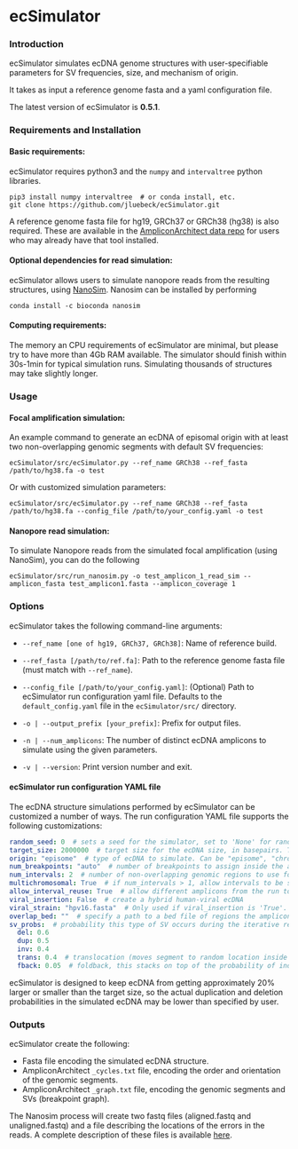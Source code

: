 # ecSimulator

### Introduction
ecSimulator simulates ecDNA genome structures with user-specifiable parameters for SV frequencies, size, and mechanism
of origin.

It takes as input a reference genome fasta and a yaml configuration file.

The latest version of ecSimulator is **0.5.1**.

### Requirements and Installation
#### Basic requirements:
ecSimulator requires python3 and the `numpy` and `intervaltree` python libraries.

```shell
pip3 install numpy intervaltree  # or conda install, etc.
git clone https://github.com/jluebeck/ecSimulator.git
```

A reference genome fasta file for hg19, GRCh37 or GRCh38 (hg38) is also required.
These are available in the [AmpliconArchitect data repo](https://datasets.genepattern.org/?prefix=data/module_support_files/AmpliconArchitect/) for users who may already have that tool installed.

#### Optional dependencies for read simulation:

ecSimulator allows users to simulate nanopore reads from the resulting structures, using [NanoSim](https://github.com/bcgsc/NanoSim).
Nanosim can be installed by performing
```shell
conda install -c bioconda nanosim
```

#### Computing requirements:
The memory an CPU requirements of ecSimulator are minimal, but please try to have more than 4Gb RAM available. The simulator should finish within 30s-1min for typical simulation runs.
Simulating thousands of structures may take slightly longer.

### Usage
#### Focal amplification simulation:
An example command to generate an ecDNA of episomal origin with at least two non-overlapping genomic segments
with default SV frequencies:
```shell
ecSimulator/src/ecSimulator.py --ref_name GRCh38 --ref_fasta /path/to/hg38.fa -o test
```

Or with customized simulation parameters:
```shell
ecSimulator/src/ecSimulator.py --ref_name GRCh38 --ref_fasta /path/to/hg38.fa --config_file /path/to/your_config.yaml -o test
```

#### Nanopore read simulation:

To simulate Nanopore reads from the simulated focal amplification (using NanoSim), you can do the following
```shell
ecSimulator/src/run_nanosim.py -o test_amplicon_1_read_sim --amplicon_fasta test_amplicon1.fasta --amplicon_coverage 1
```

### Options
ecSimulator takes the following command-line arguments:

- `--ref_name [one of hg19, GRCh37, GRCh38]`: Name of reference build.

- `--ref_fasta [/path/to/ref.fa]`: Path to the reference genome fasta file (must match with `--ref_name`).

- `--config_file [/path/to/your_config.yaml]`: (Optional) Path to ecSimulator run configuration yaml file. Defaults to the `default_config.yaml` file in the `ecSimulator/src/` directory. 

- `-o | --output_prefix [your_prefix]`: Prefix for output files.

- `-n | --num_amplicons`: The number of distinct ecDNA amplicons to simulate using the given parameters. 

- `-v | --version`: Print version number and exit.
   
#### ecSimulator run configuration YAML file
The ecDNA structure simulations performed by ecSimulator can be customized a number of ways.
The run configuration YAML file supports the following customizations:

```yaml
random_seed: 0  # sets a seed for the simulator, set to 'None' for random seed.
target_size: 2000000  # target size for the ecDNA size, in basepairs. Target size is approximate due to duplications and deletions.
origin: "episome"  # type of ecDNA to simulate. Can be "episome", "chromothripsis", or "tst".
num_breakpoints: "auto"  # number of breakpoints to assign inside the amplicon (approximate). 
num_intervals: 2  # number of non-overlapping genomic regions to use for the amplicon. Breakpoints will be assigned within these larger intervals. Recommend setting to "auto" if origin is not "episome".
multichromosomal: True  # if num_intervals > 1, allow intervals to be sampled from multiple different chromosomes.
allow_interval_reuse: True  # allow different amplicons from the run to re-use some of the same genomic coordinates.
viral_insertion: False  # create a hybrid human-viral ecDNA
viral_strain: "hpv16.fasta"  # Only used if viral_insertion is 'True'. Specify the name of the viral strain to be used from the oncoviruses directory.
overlap_bed: ""  # specify a path to a bed file of regions the amplicon must overlap.
sv_probs:  # probability this type of SV occurs during the iterative rearrangement process.
  del: 0.6
  dup: 0.5
  inv: 0.4
  trans: 0.4  # translocation (moves segment to random location inside amplicon)
  fback: 0.05  # foldback, this stacks on top of the probability of independently getting both a dup and inv at the same time.

```

ecSimulator is designed to keep ecDNA from getting approximately 20% larger or smaller than the target size, so the actual duplication and deletion probabilities in the simulated ecDNA may be lower than specified by user. 

### Outputs
ecSimulator create the following:
* Fasta file encoding the simulated ecDNA structure.
* AmpliconArchitect `_cycles.txt` file, encoding the order and orientation of the genomic segments.
* AmpliconArchitect `_graph.txt` file, encoding the genomic segments and SVs (breakpoint graph).

The Nanosim process will create two fastq files (aligned.fastq and unaligned.fastq) and a file describing the locations of the errors in the reads. A complete description of these files is available [here](https://github.com/bcgsc/NanoSim#2-simulation-stage-1). 